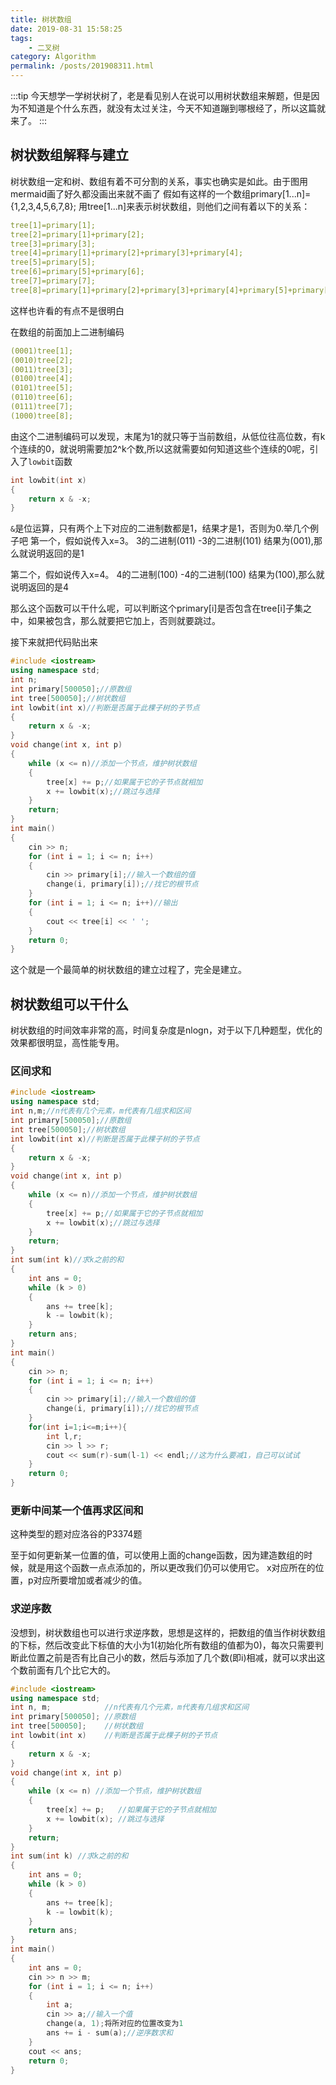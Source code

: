 ```yaml
---
title: 树状数组
date: 2019-08-31 15:58:25
tags: 
    - 二叉树
category: Algorithm
permalink: /posts/201908311.html
---
```


:::tip
今天想学一学树状树了，老是看见别人在说可以用树状数组来解题，但是因为不知道是个什么东西，就没有太过关注，今天不知道蹦到哪根经了，所以这篇就来了。
:::

<!-- more -->

## 树状数组解释与建立

树状数组一定和树、数组有着不可分割的关系，事实也确实是如此。由于图用mermaid画了好久都没画出来就不画了
假如有这样的一个数组primary[1...n]={1,2,3,4,5,6,7,8};
用tree[1...n]来表示树状数组，则他们之间有着以下的关系：

```yaml
tree[1]=primary[1];
tree[2]=primary[1]+primary[2];
tree[3]=primary[3];
tree[4]=primary[1]+primary[2]+primary[3]+primary[4];
tree[5]=primary[5];
tree[6]=primary[5]+primary[6];
tree[7]=primary[7];
tree[8]=primary[1]+primary[2]+primary[3]+primary[4]+primary[5]+primary[6]+primary[7]+primary[8];
```

这样也许看的有点不是很明白

在数组的前面加上二进制编码

```yaml
(0001)tree[1];
(0010)tree[2];
(0011)tree[3];
(0100)tree[4];
(0101)tree[5];
(0110)tree[6];
(0111)tree[7];
(1000)tree[8];
```

由这个二进制编码可以发现，末尾为1的就只等于当前数组，从低位往高位数，有k个连续的0，就说明需要加2^k个数,所以这就需要如何知道这些个连续的0呢，引入了`lowbit`函数

```cpp
int lowbit(int x)
{
    return x & -x;
}
```
`&`是位运算，只有两个上下对应的二进制数都是1，结果才是1，否则为0.举几个例子吧
第一个，假如说传入x=3。
3的二进制(011)
-3的二进制(101)
结果为(001),那么就说明返回的是1

第二个，假如说传入x=4。
4的二进制(100)
-4的二进制(100)
结果为(100),那么就说明返回的是4

那么这个函数可以干什么呢，可以判断这个primary[i]是否包含在tree[i]子集之中，如果被包含，那么就要把它加上，否则就要跳过。

接下来就把代码贴出来

```cpp
#include <iostream>
using namespace std;
int n;
int primary[500050];//原数组
int tree[500050];//树状数组
int lowbit(int x)//判断是否属于此棵子树的子节点
{
    return x & -x;
}
void change(int x, int p)
{
    while (x <= n)//添加一个节点，维护树状数组
    {
        tree[x] += p;//如果属于它的子节点就相加
        x += lowbit(x);//跳过与选择
    }
    return;
}
int main()
{
    cin >> n;
    for (int i = 1; i <= n; i++)
    {
        cin >> primary[i];//输入一个数组的值
        change(i, primary[i]);//找它的根节点
    }
    for (int i = 1; i <= n; i++)//输出
    {
        cout << tree[i] << ' ';
    }
    return 0;
}
```

这个就是一个最简单的树状数组的建立过程了，完全是建立。

## 树状数组可以干什么

树状数组的时间效率非常的高，时间复杂度是nlogn，对于以下几种题型，优化的效果都很明显，高性能专用。

### 区间求和

```cpp
#include <iostream>
using namespace std;
int n,m;//n代表有几个元素，m代表有几组求和区间
int primary[500050];//原数组
int tree[500050];//树状数组
int lowbit(int x)//判断是否属于此棵子树的子节点
{
    return x & -x;
}
void change(int x, int p)
{
    while (x <= n)//添加一个节点，维护树状数组
    {
        tree[x] += p;//如果属于它的子节点就相加
        x += lowbit(x);//跳过与选择
    }
    return;
}
int sum(int k)//求k之前的和
{
    int ans = 0;
    while (k > 0)
    {
        ans += tree[k];
        k -= lowbit(k);
    }
    return ans;
}
int main()
{
    cin >> n;
    for (int i = 1; i <= n; i++)
    {
        cin >> primary[i];//输入一个数组的值
        change(i, primary[i]);//找它的根节点
    }
    for(int i=1;i<=m;i++){
        int l,r;
        cin >> l >> r;
        cout << sum(r)-sum(l-1) << endl;//这为什么要减1，自己可以试试
    }
    return 0;
}
```

### 更新中间某一个值再求区间和

这种类型的题对应洛谷的P3374题

至于如何更新某一位置的值，可以使用上面的change函数，因为建造数组的时候，就是用这个函数一点点添加的，所以更改我们仍可以使用它。
x对应所在的位置，p对应所要增加或者减少的值。

### 求逆序数

没想到，树状数组也可以进行求逆序数，思想是这样的，把数组的值当作树状数组的下标，然后改变此下标值的大小为1(初始化所有数组的值都为0)，每次只需要判断此位置之前是否有比自己小的数，然后与添加了几个数(即i)相减，就可以求出这个数前面有几个比它大的。

```cpp
#include <iostream>
using namespace std;
int n, m;            //n代表有几个元素，m代表有几组求和区间
int primary[500050]; //原数组
int tree[500050];    //树状数组
int lowbit(int x)    //判断是否属于此棵子树的子节点
{
    return x & -x;
}
void change(int x, int p)
{
    while (x <= n) //添加一个节点，维护树状数组
    {
        tree[x] += p;   //如果属于它的子节点就相加
        x += lowbit(x); //跳过与选择
    }
    return;
}
int sum(int k) //求k之前的和
{
    int ans = 0;
    while (k > 0)
    {
        ans += tree[k];
        k -= lowbit(k);
    }
    return ans;
}
int main()
{
    int ans = 0;
    cin >> n >> m;
    for (int i = 1; i <= n; i++)
    {
        int a;
        cin >> a;//输入一个值
        change(a, 1);将所对应的位置改变为1
        ans += i - sum(a);//逆序数求和
    }
    cout << ans;
    return 0;
}
```